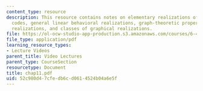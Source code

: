 ```yaml
---
content_type: resource
description: This resource contains notes on elementary realizations of linear block
  codes, general linear behavioral realizations, graph-theoretic properties of graphical
  realizations, and classes of graphical realizations.
file: https://ol-ocw-studio-app-production.s3.amazonaws.com/courses/6-451-principles-of-digital-communication-ii-spring-2005/52c980d47cfedb6cd0614524b04a6e5f_chap11.pdf
file_type: application/pdf
learning_resource_types:
- Lecture Videos
parent_title: Video Lectures
parent_type: CourseSection
resourcetype: Document
title: chap11.pdf
uid: 52c980d4-7cfe-db6c-d061-4524b04a6e5f
---
```

